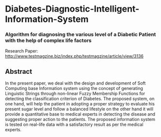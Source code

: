 # Diabetes-Diagnostic-Intelligent-Information-System
### Algorithm for diagnosing the various level of a Diabetic Patient with the help of complex life factors

Research Paper: http://www.testmagzine.biz/index.php/testmagzine/article/view/3136

## Abstract
In the present paper, we deal with the design and development of Soft Computing base Information system using the concept of generating Linguistic Strings through non-linear Fuzzy Membership Functions for detecting the classification criterion of Diabetes. The proposed system, on one hand, will help the patient in adopting a proper strategy to evaluate his present sugar level and follow a balanced lifestyle on the other hand it will provide a quantitative base to medical experts in detecting the disease and suggesting proper action to the patients. The proposed information system is tested on real-life data with a satisfactory result as per the medical experts.
